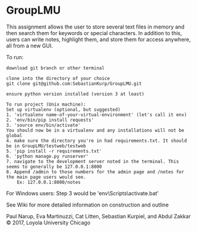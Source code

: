 # GroupLMU

This assignment allows the user to store several text files in memory and then search them for keywords or special characters.  In addition to this, users can write notes, highlight them, and store them for access anywhere, all from a new GUI.

To run:

    download git branch or other terminal

    clone into the directory of your choice
    git clone git@github.com:SebastianKurp/GroupLMU.git

    ensure python version installed (version 3 at least)

    To run project (Unix machine): 
    Set up virtualenv (optional, but suggested)
	1. 'virtualenv name-of-your-virtual-environment' (let's call it env)
	2. 'env/bin/pip install requests'
	3. 'source env/bin/activate'
	You should now be in a virtualenv and any installations will not be global
	4. make sure the directory you're in had requirements.txt. It should be in GroupLMU/testweb/testweb
	5. 'pip install -r requirements.txt'
	6. 'python manage.py runserver'
	7. navigate to the development server noted in the terminal. This seems to generally be 127.0.0.1:8000
	8. Append /admin to those numbers for the admin page and /notes for the main page users would see. 
		Ex: 127.0.0.1:8000/notes
For Windows users: Step 3 would be 'env\Scripts\activate.bat'


See Wiki for more detailed information on construction and outline

Paul Narup, Eva Martinuzzi, Cat Litten, Sebastian Kurpiel, and Abdul Zakkar © 2017, Loyola University Chicago

